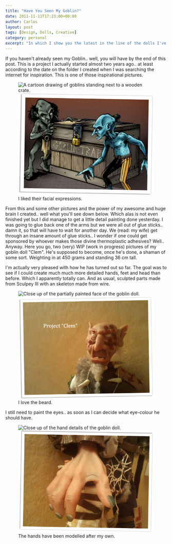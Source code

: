 ```yaml
---
title: "Have You Seen My Goblin?"
date: 2011-11-11T17:23:00+00:00
author: Carlos
layout: post
tags: [Design, Dolls, Creative]
category: personal
excerpt: "In which I show you the latest in the line of the dolls I've created, my goblin doll."
---
```

If you haven't already seen my Goblin.. well, you will have by the end of this post. This is a project I actually started almost two years ago.. at least according to the date on the folder I created when I was searching the internet for inspiration. This is one of those inspirational pictures.

<figure>
    <img class="js-lazy-load" data-original="/assets/posts/2011/11/inspiritus.png" alt="A cartoon drawing of goblins standing next to a wooden crate.">
  <noscript>
    <img src="/assets/posts/2011/11/inspiritus.png" alt="A cartoon drawing of goblins standing next to a wooden crate.">
  </noscript>
  <figcaption>I liked their facial expressions.</figcaption>
</figure>

From this and some other pictures and the power of my awesome and huge brain I created.. well what you'll see down below. Which alas is not even finished yet but I did manage to get a little detail painting done yesterday. I was going to glue back one of the arms but we were all out of glue sticks.. damn it, so that will have to wait for another day. We (read: my wife) get through an insane amount of glue sticks.. I wonder if one could get sponsored by whoever makes those divine thermoplastic adhesives? Well.. Anyway. Here you go, two (very) WIP (work in progress) pictures of my goblin doll "Clem". He's supposed to become, once he's done, a shaman of some sort. Weighting in at 450 grams and standing 36 cm tall.

I'm actually very pleased with how he has turned out so far. The goal was to see if I could create much much more detailed hands, feet and head than before. Which I apparently totally can. And as usual, sculpted parts made from Sculpey III with an skeleton made from wire.

<figure>
    <img class="js-lazy-load" data-original="/assets/posts/2011/11/pro-clem.png" alt="Close up of the partially painted face of the goblin doll.">
  <noscript>
    <img src="/assets/posts/2011/11/pro-clem.png" alt="Close up of the partially painted face of the goblin doll.">
  </noscript>
  <figcaption>I love the beard.</figcaption>
</figure>

I still need to paint the eyes.. as soon as I can decide what eye-colour he should have.

<figure>
    <img class="js-lazy-load" data-original="/assets/posts/2011/11/pr-clem2.png" alt="Close up of the hand details of the goblin doll.">
  <noscript>
    <img src="/assets/posts/2011/11/pr-clem2.png" alt="Close up of the hand details of the goblin doll.">
  </noscript>
  <figcaption>The hands have been modelled after my own.</figcaption>
</figure>